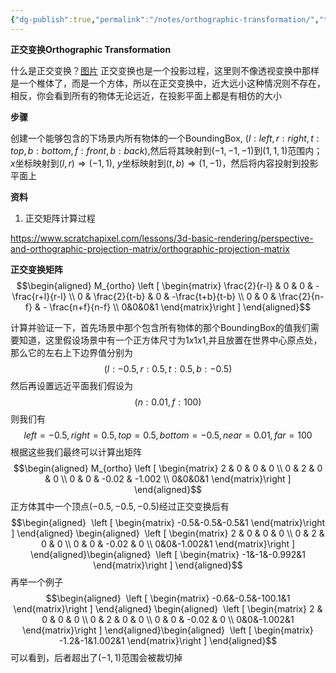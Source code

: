 ```yaml
---
{"dg-publish":true,"permalink":"/notes/orthographic-transformation/","title":"Orthographic transformation","noteIcon":"","created":"","updated":""}
---
```



**正交变换Orthographic Transformation**

什么是正交变换？[图片](https://cdn.jsdelivr.net/gh/aaronmack/image-hosting@master/graphics/orthographic.24gyysktzse8.webp) 正交变换也是一个投影过程，这里则不像透视变换中那样是一个椎体了，而是一个方体，所以在正交变换中，近大远小这种情况则不存在，相反，你会看到所有的物体无论远近，在投影平面上都是有相仿的大小

**步骤**

创建一个能够包含的下场景内所有物体的一个BoundingBox, $(l:left, r:right, t:top, b:bottom, f:front, b:back)$,然后将其映射到$(-1,-1,-1)$到$(1,1,1)$范围内；$x$坐标映射到$(l, r) \Rightarrow (-1,1)$, $y$坐标映射到$(t,b) \Rightarrow (1,-1)$，然后将内容投射到投影平面上

**资料**

1. 正交矩阵计算过程

https://www.scratchapixel.com/lessons/3d-basic-rendering/perspective-and-orthographic-projection-matrix/orthographic-projection-matrix

**正交变换矩阵**
$$\begin{aligned} M_{ortho} \left [ \begin{matrix} \frac{2}{r-l} & 0 & 0 & -\frac{r+l}{r-l} \\ 0 & \frac{2}{t-b} & 0 & -\frac{t+b}{t-b} \\ 0 & 0 & \frac{2}{n-f} & - \frac{n+f}{n-f} \\ 0&0&0&1 \end{matrix}\right ] \end{aligned}$$

计算并验证一下，首先场景中那个包含所有物体的那个BoundingBox的值我们需要知道，这里假设场景中有一个正方体尺寸为$1x1x1$,并且放置在世界中心原点处，那么它的左右上下边界值分别为
$$(l:-0.5,　r:0.5,　t:0.5,　b:-0.5)$$
然后再设置远近平面我们假设为
$$(n:0.01,　f:100)$$
则我们有
$$left=-0.5,　right=0.5,　top=0.5,　bottom=-0.5,　near=0.01,　far=100$$
根据这些我们最终可以计算出矩阵
$$\begin{aligned} M_{ortho} \left [ \begin{matrix} 2 & 0 & 0 & 0 \\ 0 & 2 & 0 & 0 \\ 0 & 0 & -0.02 & -1.002 \\ 0&0&0&1 \end{matrix}\right ] \end{aligned}$$ 
正方体其中一个顶点$(-0.5, -0.5, -0.5)$经过正交变换后有
$$\begin{aligned}  \left [ \begin{matrix} -0.5&-0.5&-0.5&1 \end{matrix}\right ] \end{aligned} \begin{aligned}  \left [ \begin{matrix} 2 & 0 & 0 & 0 \\ 0 & 2 & 0 & 0 \\ 0 & 0 & -0.02 & 0 \\ 0&0&-1.002&1 \end{matrix}\right ] \end{aligned}\begin{aligned}  \left [ \begin{matrix} -1&-1&-0.992&1 \end{matrix}\right ] \end{aligned}$$ 
再举一个例子
$$\begin{aligned}  \left [ \begin{matrix} -0.6&-0.5&-100.1&1 \end{matrix}\right ] \end{aligned} \begin{aligned}  \left [ \begin{matrix} 2 & 0 & 0 & 0 \\ 0 & 2 & 0 & 0 \\ 0 & 0 & -0.02 & 0 \\ 0&0&-1.002&1 \end{matrix}\right ] \end{aligned}\begin{aligned}  \left [ \begin{matrix} -1.2&-1&1.002&1 \end{matrix}\right ] \end{aligned}$$
可以看到，后者超出了$(-1,1)$范围会被裁切掉